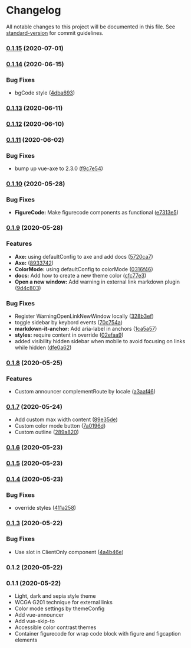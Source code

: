 # Changelog

All notable changes to this project will be documented in this file. See [standard-version](https://github.com/conventional-changelog/standard-version) for commit guidelines.

### [0.1.15](https://github.com/vue-a11y/vuepress-theme-default-vue-a11y/compare/v0.1.14...v0.1.15) (2020-07-01)

### [0.1.14](https://github.com/vue-a11y/vuepress-theme-default-vue-a11y/compare/v0.1.13...v0.1.14) (2020-06-15)


### Bug Fixes

* bgCode style ([4dba693](https://github.com/vue-a11y/vuepress-theme-default-vue-a11y/commit/4dba693174258f97ae36d421c59d0373a277582f))

### [0.1.13](https://github.com/vue-a11y/vuepress-theme-default-vue-a11y/compare/v0.1.12...v0.1.13) (2020-06-11)

### [0.1.12](https://github.com/vue-a11y/vuepress-theme-default-vue-a11y/compare/v0.1.11...v0.1.12) (2020-06-10)

### [0.1.11](https://github.com/vue-a11y/vuepress-theme-default-vue-a11y/compare/v0.1.10...v0.1.11) (2020-06-02)


### Bug Fixes

* bump up vue-axe to 2.3.0 ([f9c7e54](https://github.com/vue-a11y/vuepress-theme-default-vue-a11y/commit/f9c7e54ad7f46ce481bbd46def237673b622ff2f))

### [0.1.10](https://github.com/vue-a11y/vuepress-theme-default-vue-a11y/compare/v0.1.9...v0.1.10) (2020-05-28)


### Bug Fixes

* **FigureCode:** Make figurecode components as functional ([e7313e5](https://github.com/vue-a11y/vuepress-theme-default-vue-a11y/commit/e7313e59f85cc847fb1a671ee8af32406a286529))

### [0.1.9](https://github.com/vue-a11y/vuepress-theme-default-vue-a11y/compare/v0.1.8...v0.1.9) (2020-05-28)


### Features

* **Axe:** using defaultConfig to axe and add docs ([5720ca7](https://github.com/vue-a11y/vuepress-theme-default-vue-a11y/commit/5720ca79694e66a9c101bd4f10bf3d791b7c72d2))
* **Axe:** ([8933742](https://github.com/vue-a11y/vuepress-theme-default-vue-a11y/commit/8933742dc6430407aa3fd273cf2d4f85faf3a8a3))
* **ColorMode:** using defaultConfig to colorMode ([0316f46](https://github.com/vue-a11y/vuepress-theme-default-vue-a11y/commit/0316f460de13ccb9c81f1341307745b21934edfe))
* **docs:** Add how to create a new theme color ([cfc77e3](https://github.com/vue-a11y/vuepress-theme-default-vue-a11y/commit/cfc77e3e21ddb2b0e3be09fd3e38be10d8ed33a0))
* **Open a new window:** Add warning in external link markdown plugin ([9d4c803](https://github.com/vue-a11y/vuepress-theme-default-vue-a11y/commit/9d4c80355dd5060852c808366a5e9e7dd9151e36))


### Bug Fixes

* Register WarningOpenLinkNewWindow locally ([328b3ef](https://github.com/vue-a11y/vuepress-theme-default-vue-a11y/commit/328b3ef822ccfee0f1477e1aad753fd9f6af156d))
* toggle sidebar by keybord events ([70c754a](https://github.com/vue-a11y/vuepress-theme-default-vue-a11y/commit/70c754a04791f04ea020b2dad3082343058684cb))
* **markdown-it-anchor:** Add aria-label in anchors ([1ca5a57](https://github.com/vue-a11y/vuepress-theme-default-vue-a11y/commit/1ca5a5754c3ec44862f655732dc3c50179687875))
* **styles:** require content in override ([02efaa9](https://github.com/vue-a11y/vuepress-theme-default-vue-a11y/commit/02efaa98248c5fe9dd2f3b33b029a82d9d6e4830))
* added visibility hidden sidebar when mobile to avoid focusing on links while hidden ([dfe0a62](https://github.com/vue-a11y/vuepress-theme-default-vue-a11y/commit/dfe0a6222f650365c812f5fa6501e4d5ba88f85d))

### [0.1.8](https://github.com/vue-a11y/vuepress-theme-default-vue-a11y/compare/v0.1.5...v0.1.8) (2020-05-25)


### Features

* Custom announcer complementRoute by locale ([a3aaf46](https://github.com/vue-a11y/vuepress-theme-default-vue-a11y/commit/a3aaf46ab94e53efaa5e848639bcdc6dfac45610))

### [0.1.7](https://github.com/vue-a11y/vuepress-theme-default-vue-a11y/compare/v0.1.5...v0.1.7) (2020-05-24)

* Add custom max width content ([89e35de](https://github.com/vue-a11y/vuepress-theme-default-vue-a11y/commit/89e35dead55cf0c9fb3c340ea3b0015054ca728a))
* Custom color mode button ([7a0196d](https://github.com/vue-a11y/vuepress-theme-default-vue-a11y/commit/7a0196d05de1a927a26086dfaf81a820782b6e4a))
* Custom outline ([289a820](https://github.com/vue-a11y/vuepress-theme-default-vue-a11y/commit/289a820ef662fad0f05ecfb819403e50910f043e))

### [0.1.6](https://github.com/vue-a11y/vuepress-theme-default-vue-a11y/compare/v0.1.5...v0.1.6) (2020-05-23)

### [0.1.5](https://github.com/vue-a11y/vuepress-theme-default-vue-a11y/compare/v0.1.4...v0.1.5) (2020-05-23)

### [0.1.4](https://github.com/vue-a11y/vuepress-theme-default-vue-a11y/compare/v0.1.3...v0.1.4) (2020-05-23)


### Bug Fixes

* override styles ([411a258](https://github.com/vue-a11y/vuepress-theme-default-vue-a11y/commit/411a2589fd2f0d5063fbc1d20486f6116e2d515c))

### [0.1.3](https://github.com/vue-a11y/vuepress-theme-default-vue-a11y/compare/v0.1.2...v0.1.3) (2020-05-22)


### Bug Fixes

* Use slot in ClientOnly component ([4a4b46e](https://github.com/vue-a11y/vuepress-theme-default-vue-a11y/commit/4a4b46e92835c3b8ed4c5aed2de10a0b8feb0a03))

### 0.1.2 (2020-05-22)

### 0.1.1 (2020-05-22)

- Light, dark and sepia style theme
- WCGA G201 technique for external links
- Color mode settings by themeConfig
- Add vue-announcer
- Add vue-skip-to
- Accessible color contrast themes
- Container figurecode for wrap code block with figure and figcaption elements
